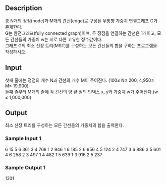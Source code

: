 ## Description        

총 N개의 정점(node)과 M개의 간선(edge)로 구성된 무방향 가중치 연결그래프 G가 존재한다.          
G는 완전그래프(fully connected graph)이며, 두 정점을 연결하는 간선은 1개이고, 모든 간선들의 가중치 w는 서로 다른 고유한 정수값이다.         
그래프 G의 최소 신장 트리(MST)를 구성하는 모든 간선들의 합을 구하는 프로그램을 작성하시오.            


## Input        
첫째 줄에는 정점의 개수 N과 간선의 개수 M이 주어진다. (100≤ N≤ 200,  4,950≤ M≤ 19,900)         
둘째 줄부터 M개의 줄에 각 간선의 양 끝 점의 인덱스 x, y와 가중치 w가 주어진다.(w ≤ 1,000,000)          


## Output       
최소 신장 트리를 구성하는 모든 간선들의 가중치의 합을 출력한다.          

### Sample Input 1         
6 15
5 6 361
3 4 768
1 2 946
1 6 185
2 6 956
4 5 124
2 4 747
3 6 886
3 5 601
4 6 258
2 3 497
1 4 482
1 5 639
1 3 916
2 5 237       

### Sample Output 1         
1301

